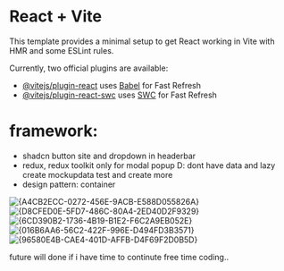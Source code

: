 # React + Vite

This template provides a minimal setup to get React working in Vite with HMR and some ESLint rules.

Currently, two official plugins are available:

- [@vitejs/plugin-react](https://github.com/vitejs/vite-plugin-react/blob/main/packages/plugin-react/README.md) uses [Babel](https://babeljs.io/) for Fast Refresh
- [@vitejs/plugin-react-swc](https://github.com/vitejs/vite-plugin-react-swc) uses [SWC](https://swc.rs/) for Fast Refresh

# framework: 
- shadcn button site and dropdown in headerbar
- redux, redux toolkit only for modal popup D: dont have data and lazy create mockupdata test and create more
- design pattern: container

![{A4CB2ECC-0272-456E-9ACB-E588D055826A}](https://github.com/user-attachments/assets/389bed81-f8a9-4469-bd09-0d846e081416)
![{D8CFED0E-5FD7-486C-80A4-2ED40D2F9329}](https://github.com/user-attachments/assets/2812a8dc-c045-47c8-9096-29a2b92dc08c)
![{6CD390B2-1736-4B19-B1E2-F6C2A9EB052E}](https://github.com/user-attachments/assets/652d9aef-8e64-4073-8a10-133e27a9b70e)
![{016B6AA6-56C2-422F-996E-D494FD3B3571}](https://github.com/user-attachments/assets/0b706403-79e4-42f2-9f8c-6ee0b4b9280b)
![{96580E4B-CAE4-401D-AFFB-D4F69F2D0B5D}](https://github.com/user-attachments/assets/1f40a952-d360-4482-8be4-5b04cabd713d)

future will done if i have time to continute
free time coding..

